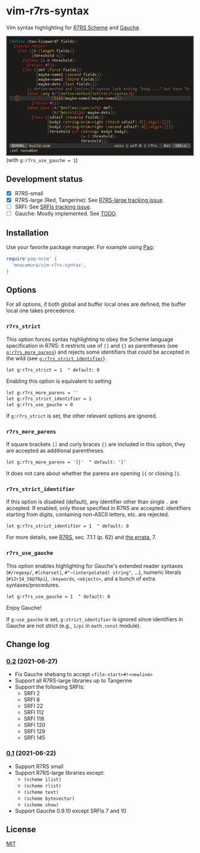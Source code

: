 # vim-r7rs-syntax

Vim syntax highlighting for [R7RS Scheme][1] and [Gauche][3].

![Screenshot](./preview.png)
(with `g:r7rs_use_gauche = 1`)

## Development status

- [x] R7RS-small 
- [x] R7RS-large (Red, Tangerine): See [R7RS-large tracking issue][5].
- [ ] SRFI: See [SRFIs tracking issue][6].
- [ ] Gauche: Mostly implemented. See [TODO](TODO.md).

## Installation

Use your favorite package manager. For example using [Paq][4]:

```lua
require'paq-nvim' {
  'mnacamura/vim-r7rs-syntax',
}
```

## Options

For all options, if both global and buffer local ones are defined, the
buffer local one takes precedence.

### `r7rs_strict`

This option forces syntax highlighting to obey the Scheme language
specification in R7RS: it restricts use of `[]` and `{}` as parentheses (see
[`g:r7rs_more_parens`](#r7rs_more_parens)) and rejects some identifiers that
could be accepted in the wild (see
[`g:r7rs_strict_identifier`](#r7rs_strict_identifier)).

```vim
let g:r7rs_strict = 1  " default: 0
```

Enabling this option is equivalent to setting

```vim
let g:r7rs_more_parens = ''
let g:r7rs_strict_identifier = 1
let g:r7rs_use_gauche = 0
```

If `g:r7rs_strict` is set, the other relevant options are ignored.

### `r7rs_more_parens`

If square brackets `[]` and curly braces `{}` are included in this option,
they are accepted as additional parentheses.

```vim
let g:r7rs_more_parens = ']}'  " default: ']'
```

It does not care about whether the parens are opening `[{` or closing `]}`.

### `r7rs_strict_identifier`

If this option is disabled (default), any identifier other than single `.` are
accepted.  If enabled, only those specified in R7RS are accepted: identifiers
starting from digits, containing non-ASCII letters, etc. are rejected.

```vim
let g:r7rs_strict_identifier = 1  " default: 0
```

For more details, see [R7RS][1], sec. 7.1.1 (p. 62) and [the errata][2], 7.

### `r7rs_use_gauche`

This option enables highlighting for Gauche's extended reader syntaxes
(`#/regexp/`, `#[charset]`, `#"~(interpolated) string"`, ...), numeric
literals (`#12r34_56@78pi`), `:keywords`, `<objects>`, and a bunch of extra
syntaxes/procedures.

```vim
let g:r7rs_use_gauche = 1  " default: 0
```

Enjoy Gauche!

If `g:use_gauche` is set, `g:strict_identifier` is ignored since identifiers
in Gauche are not strict (e.g., `1/pi` in `math.const` module).

## Change log

### [0.2][v0.2] (2021-06-27)

* Fix Gauche shebang to accept `<file-start>#!<newline>`
* Support all R7RS-large libraries up to Tangerine
* Support the following SRFIs:
  - SRFI 2
  - SRFI 8
  - SRFI 22
  - SRFI 112
  - SRFI 118
  - SRFI 120
  - SRFI 129
  - SRFI 145

### [0.1][v0.1] (2021-06-22)

* Support R7RS small
* Support R7RS-large libraries except:
  - `(scheme ilist)`
  - `(scheme rlist)`
  - `(scheme text)`
  - `(scheme bytevector)`
  - `(scheme show)`
* Support Gauche 0.9.10 except SRFIs 7 and 10

## License

[MIT](LICENSE)

[1]: https://small.r7rs.org/
[2]: https://small.r7rs.org/wiki/R7RSSmallErrata/
[3]: https://practical-scheme.net/gauche/
[4]: https://github.com/savq/paq-nvim/
[5]: https://github.com/mnacamura/vim-r7rs-syntax/issues/8
[6]: https://github.com/mnacamura/vim-r7rs-syntax/issues/7
[v0.1]: https://github.com/mnacamura/vim-r7rs-syntax/tree/v0.1
[v0.2]: https://github.com/mnacamura/vim-r7rs-syntax/tree/v0.2

<!-- vim: set tw=78 spell: -->
